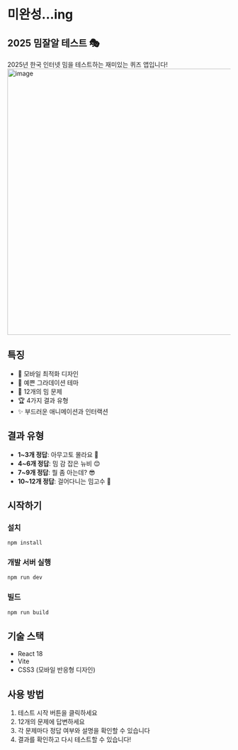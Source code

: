# 미완성...ing

## 2025 밈잘알 테스트 🎭
2025년 한국 인터넷 밈을 테스트하는 재미있는 퀴즈 앱입니다!
<img width="915" height="599" alt="image" src="https://github.com/user-attachments/assets/bd021a4c-bf57-4cc7-a5a3-15b67f26aace" />

## 특징

- 📱 모바일 최적화 디자인
- 🎨 예쁜 그라데이션 테마
- 📝 12개의 밈 문제
- 🏆 4가지 결과 유형
- ✨ 부드러운 애니메이션과 인터랙션

## 결과 유형

- **1~3개 정답**: 아무고토 몰라요 🤔
- **4~6개 정답**: 밈 감 잡은 뉴비 😊
- **7~9개 정답**: 뭘 좀 아는데? 😎
- **10~12개 정답**: 걸어다니는 밈고수 👑

## 시작하기

### 설치

```bash
npm install
```

### 개발 서버 실행

```bash
npm run dev
```

### 빌드

```bash
npm run build
```

## 기술 스택

- React 18
- Vite
- CSS3 (모바일 반응형 디자인)

## 사용 방법

1. 테스트 시작 버튼을 클릭하세요
2. 12개의 문제에 답변하세요
3. 각 문제마다 정답 여부와 설명을 확인할 수 있습니다
4. 결과를 확인하고 다시 테스트할 수 있습니다!

